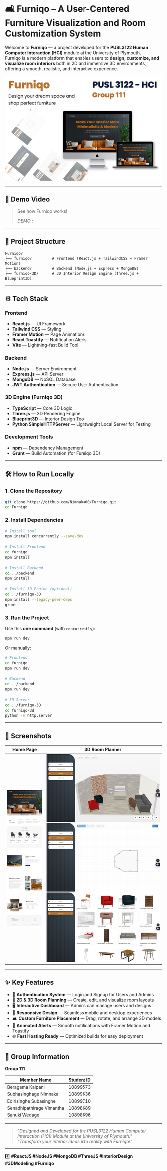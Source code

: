 # 🛋️ Furniqo – A User-Centered Furniture Visualization and Room Customization System

Welcome to **Furniqo** — a project developed for the **PUSL3122 Human Computer Interaction (HCI)** module at the University of Plymouth.  
Furniqo is a modern platform that enables users to **design, customize, and visualize room interiors** both in 2D and immersive 3D environments, offering a smooth, realistic, and interactive experience.

![Furniqo Banner](./assets/banner.png)

---

## 🎥 Demo Video

> See how Furniqo works!  
>  
> *DEMO :*

---

## 📂 Project Structure

```
Furniqo/
├── furniqo/         # Frontend (React.js + TailwindCSS + Framer Motion)
├── backend/         # Backend (Node.js + Express + MongoDB)
├── furniqo-3D/      # 3D Interior Design Engine (Three.js + Blueprint3D)
```

---

## ⚙️ Tech Stack

### Frontend
- **React.js** — UI Framework
- **Tailwind CSS** — Styling
- **Framer Motion** — Page Animations
- **React Toastify** — Notification Alerts
- **Vite** — Lightning-fast Build Tool

### Backend
- **Node.js** — Server Environment
- **Express.js** — API Server
- **MongoDB** — NoSQL Database
- **JWT Authentication** — Secure User Authentication

### 3D Engine (Furniqo 3D)
- **TypeScript** — Core 3D Logic
- **Three.js** — 3D Rendering Engine
- **Blueprint3D** — Interior Design Tool
- **Python SimpleHTTPServer** — Lightweight Local Server for Testing

### Development Tools
- **npm** — Dependency Management
- **Grunt** — Build Automation (for Furniqo 3D)

---

## 🛠 How to Run Locally

### 1. Clone the Repository
```bash
git clone https://github.com/Nimnaka00/Furniqo.git
cd Furniqo
```

### 2. Install Dependencies
```bash
# Install tool
npm install concurrently --save-dev

# Install Frontend
cd furniqo
npm install

# Install Backend
cd ../backend
npm install

# Install 3D Engine (optional)
cd ../furniqo-3D
npm install --legacy-peer-deps
grunt
```

### 3. Run the Project

Use this **one command** (with `concurrently`):

```bash
npm run dev
```

Or manually:

```bash
# Frontend
cd furniqo
npm run dev

# Backend
cd ../backend
npm run dev

# 3D Server
cd ../furniqo-3D
cd furniqo-3d
python -m http.server
```

---

## 📸 Screenshots

| Home Page | 3D Room Planner |
|:---------:|:---------------:|
| ![Home Page](./assets/screenshot-home.png) | ![3D Planner](./assets/screenshot-3d.png) <br> ![3D Planner View 2](./assets/screenshot-3d01.png) <br> ![3D Planner View 3](./assets/screenshot-3d02.png) |

                                                 

---

## ✨ Key Features
- 🔐 **Authentication System** — Login and Signup for Users and Admins
- 🎨 **2D & 3D Room Planning** — Create, edit, and visualize room layouts
- 🖥️ **Interactive Dashboard** — Admins can manage users and designs
- 📱 **Responsive Design** — Seamless mobile and desktop experiences
- 🛋️ **Custom Furniture Placement** — Drag, rotate, and arrange 3D models
- 🔔 **Animated Alerts** — Smooth notifications with Framer Motion and Toastify
- 🌐 **Fast Hosting Ready** — Optimized builds for easy deployment

---

## 👥 Group Information

**Group 111**  

| Member Name                  | Student ID    |
|-------------------------------|---------------|
| Beragama Kalpani              | 10899573      |
| Subhasinghage Nimnaka         | 10899636      |
| Edirisinghe Subasinghe        | 10899710      |
| Senadhipathirage Vimantha     | 10898689      |
| Sanuki Wedage                 | 10898696      |

---

> _"Designed and Developed for the PUSL3122 Human Computer Interaction (HCI) Module at the University of Plymouth."_  
> _"Transform your interior ideas into reality with Furniqo!"_

---

#️⃣ **#ReactJS #NodeJS #MongoDB #ThreeJS #InteriorDesign #3DModeling #Furniqo**
